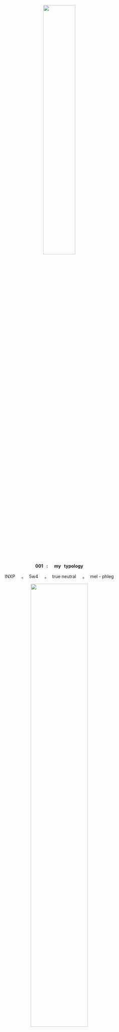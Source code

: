 <p align="center">
<img src="https://blueberrymuffinss.neocities.org/media/twotime.png" width="45%">
</p>

<p align="center">
<b>001⠀:⠀⠀my⠀typology</b>
</p>

<p align="center">
INXP⠀⠀。⠀5w4⠀⠀。⠀true neutral⠀⠀。⠀mel - phleg
</p>

<p align="center">
<img src="https://64.media.tumblr.com/ffa528dbc4364944cfd0e1e9e7b601e1/88fb43fd75dec268-ca/s1280x1920/41b16483e6e9b808a9fb22b67884a88d6caae944.pnj" width="60%">
</p>

<p align="center">
<b>002⠀:⠀before⠀you⠀interact</b>
</p>
<p align="center">
hi⠀!⠀⠀call me⠀rem⠀/⠀rin⠀!⠀⠀or⠀the⠀name⠀of⠀the<br>
character⠀i'm⠀cosplaying⠀if⠀i'm⠀playing⠀pony town
<p align="center">
always⠀iwc⠀⠀。⠀⠀often⠀anxious⠀&⠀may⠀be⠀blunt<br>
any⠀pronouns⠀⠀ — ⠀⠀heavy⠀they/them⠀preference<br>
cupioromantic⠀⠀and⠀⠀quoiromantic⠀⠀&⠀⠀ace spec
</p>

<p align="center">
<img src="https://64.media.tumblr.com/ffa528dbc4364944cfd0e1e9e7b601e1/88fb43fd75dec268-ca/s1280x1920/41b16483e6e9b808a9fb22b67884a88d6caae944.pnj" width="60%">
</p>

<p align="center">
<b>003⠀:⠀kins⠀/⠀character⠀associations</b>
<p align="center">
I:⠀⠀⠀⠀⠀⠀⠀⠀⠀⠀lain⠀iwakura⠀(serial experiments lain)<br>
II:⠀⠀⠀⠀⠀⠀⠀⠀⠀⠀⠀⠀⠀⠀⠀ ray⠀(the promised neverland)<br>
III:⠀⠀⠀⠀⠀⠀⠀⠀⠀⠀⠀⠀⠀⠀⠀ ⠀⠀⠀ madotsuki⠀(yume nikki)<br>
IV:⠀⠀⠀⠀⠀⠀⠀⠀⠀⠀⠀⠀⠀⠀⠀ ⠀⠀⠀⠀⠀L lawliet⠀(death note)<br>
V:⠀⠀⠀⠀⠀⠀⠀⠀⠀⠀⠀⠀⠀⠀⠀⠀near / nate river (death note)<br>
VI:⠀two time (forsaken ; no, i don't support spawnism.)<br>
VII:⠀⠀⠀⠀⠀⠀⠀⠀⠀⠀⠀⠀⠀⠀⠀⠀⠀⠀⠀⠀⠀⠀princess luna (MLP)


</p>
